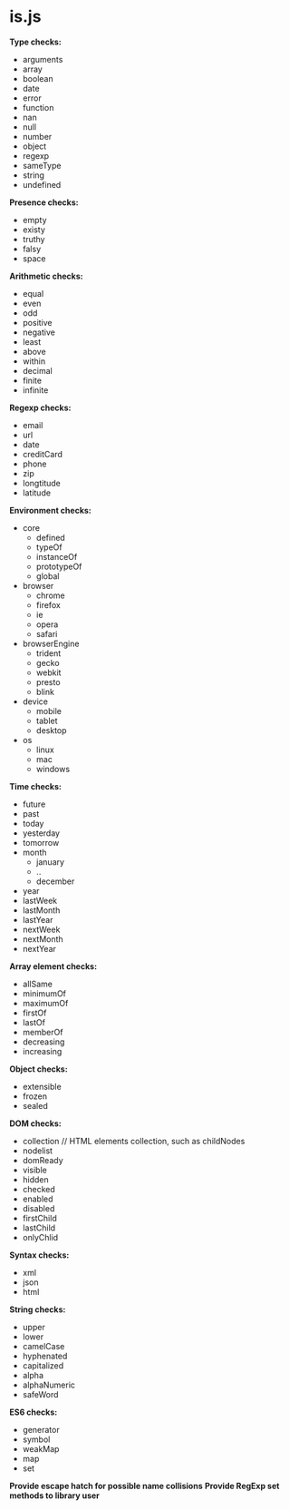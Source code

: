 is.js
=====

**Type checks:**
- arguments
- array
- boolean
- date
- error
- function
- nan
- null
- number
- object
- regexp
- sameType
- string
- undefined

**Presence checks:**
- empty
- existy
- truthy
- falsy
- space

**Arithmetic checks:**
- equal
- even
- odd
- positive
- negative
- least
- above
- within
- decimal
- finite
- infinite

**Regexp checks:**
- email
- url
- date
- creditCard
- phone
- zip
- longtitude
- latitude

**Environment checks:**
- core
  - defined
  - typeOf
  - instanceOf
  - prototypeOf
  - global
- browser
  - chrome
  - firefox
  - ie
  - opera
  - safari
- browserEngine
  - trident
  - gecko
  - webkit
  - presto
  - blink
- device
  - mobile
  - tablet
  - desktop
- os
  - linux
  - mac
  - windows

**Time checks:**
- future
- past
- today
- yesterday
- tomorrow
- month
  - january
  - ..
  - december
- year
- lastWeek
- lastMonth
- lastYear
- nextWeek
- nextMonth
- nextYear

**Array element checks:**
- allSame
- minimumOf
- maximumOf
- firstOf
- lastOf
- memberOf
- decreasing
- increasing

**Object checks:**
- extensible
- frozen
- sealed

**DOM checks:**
- collection    // HTML elements collection, such as childNodes
- nodelist
- domReady
- visible
- hidden
- checked
- enabled
- disabled
- firstChild
- lastChild
- onlyChlid

**Syntax checks:**
- xml
- json
- html

**String checks:**
- upper
- lower
- camelCase
- hyphenated
- capitalized
- alpha
- alphaNumeric
- safeWord

**ES6 checks:**
- generator
- symbol
- weakMap
- map
- set

**Provide escape hatch for possible name collisions**
**Provide RegExp set methods to library user**
